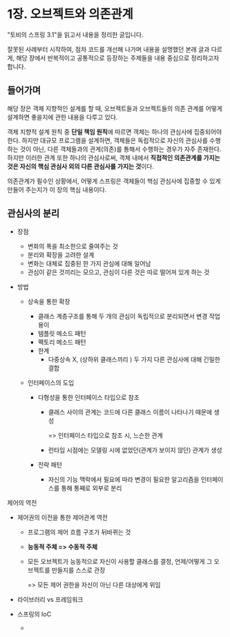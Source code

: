 # 1장. 오브젝트와 의존관계



"토비의 스프링 3.1"을 읽고서 내용을 정리한 글입니다. 

잘못된 사례부터 시작하여, 점차 코드를 개선해 나가며 내용을 설명했던 본래 글과 다르게, 해당 장에서 반복적이고 공통적으로 등장하는 주제들을 내용 중심으로 정리하고자 합니다.



## 들어가며

해당 장은 객체 지향적인 설계를 할 때, 오브젝트들과 오브젝트들의 의존 관계를 어떻게 설계하면 좋을지에 관한 내용을 다루고 있다. 

객체 지향적 설계 원칙 중 **단일 책임 원칙**에 따르면 객체는 하나의 관심사에 집중되어야 한다. 하지만 대규모 프로그램을 설계하면, 객체들은 독립적으로 자신의 관심사를 수행하는 것이 아닌, 다른 객체들과의 관계(의존)를 통해서 수행하는 경우가 자주 존재한다. 하지만 이러한 관계 또한 하나의 관심사로써, 객체 내에서 **직접적인 의존관계를 가지는 것은 자신의 핵심 관심사 외의 다른 관심사를 가지는 것**이다. 

의존관계가 필수인 상황에서, 어떻게 스프링은 객체들이 핵심 관심사에 집중할 수 있게 만들어 주는지가 이 장의 핵심 내용이다. 



## 관심사의 분리

- 장점

  - 변화의 폭을 최소한으로 줄여주는 것
  - 분리와 확장을 고려한 설계
  - 변화는 대체로 집중된 한 가지 관심에 대해 일어남
  - 관심이 같은 것끼리는 모으고, 관심이 다른 것은 따로 떨어져 있게 하는 것

- 방법

  - 상속을 통한 확장

    - 클래스 계층구조를 통해 두 개의 관심이 독립적으로 분리되면서 변경 작업 용이
    - 템플릿 메소드 패턴
    - 팩토리 메소드 패턴
    - 한계
      - 다중상속 X, (상하위 클래스끼리 ) 두 가지 다른 관심사에 대해 긴밀한 결합

  - 인터페이스의 도입

    - 다형성을 통한 인터페이스 타입으로 참조

      - 클래스 사이의 관계는 코드에 다른 클래스 이름이 나타나기 때문에 생성

        =>  인터페이스 타입으로 참조 시, 느슨한 관계

      - 런타임 시점에는 모델링 시에 없었던(관계가 보이지 않던) 관계가 생성

    - 전략 패턴
      - 자신의 기능 맥락에서 필요에 따라 변경이 필요한 알고리즘을 인터페이스를 통해 통째로 외부로 분리



제어의 역전

- 제어권의 이전을 통한 제어관계 역전

  - 프로그램의 제어 흐름 구조가 뒤바뀌는 것


  - **능동적 주체 => 수동적 주체**

  - 모든 오브젝트가 능동적으로 자신이 사용할 클래스를 결정, 언제/어떻게 그 오브젝트를 만들지를 스스로 관장

    => 모든 제어 권한을 자신이 아닌 다른 대상에게 위임

- 라이브러리 vs 프레임워크

- 스프링의 IoC

  - 

  





















